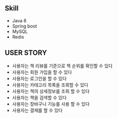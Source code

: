 ## Skill
- Java 8
- Spring boot
- MySQL
- Redis

## USER STORY
- 사용자는 책 리뷰를 기준으로 책 순위를 확인할 수 있다
- 사용자는 회원 가입을 할 수 있다
- 사용자는 로그인을 할 수 있다
- 사용자는 카테고리 목록을 조회할 수 있다
- 사용자는 책의 상세정보를 조회 할 수 있다
- 사용자는 책을 검색할 수 있다
- 사용자는 장바구니 기능를 사용 할 수 있다
- 사용자는 결제를 할 수 있다
